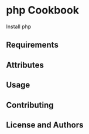 php Cookbook
=======================
Install php


Requirements
------------


Attributes
----------

Usage
-----

Contributing
------------

License and Authors
-------------------
